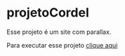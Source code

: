 # projetoCordel
Esse projeto é um site com parallax.

Para executar esse projeto [clique aqui](https://debor4h.github.io/projetoCordel/index.html)
